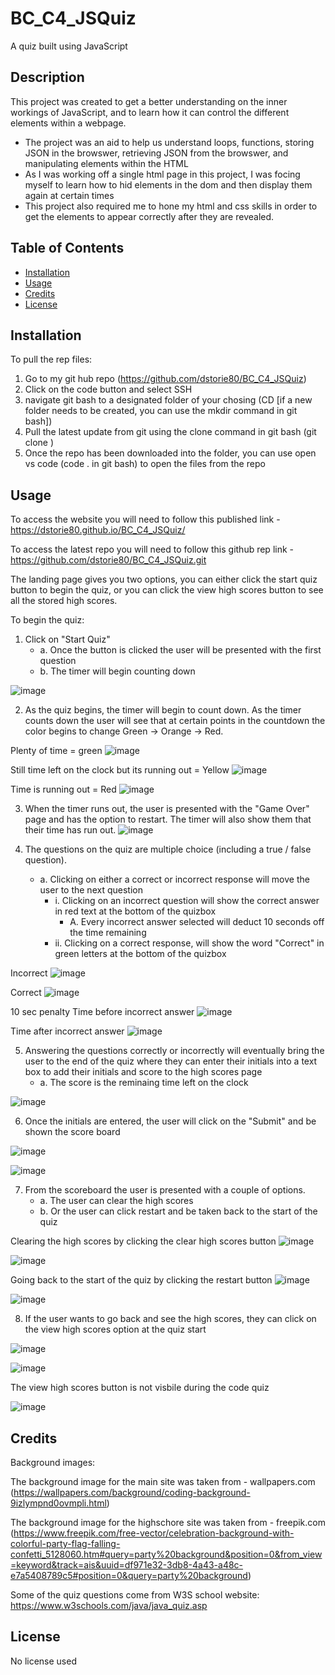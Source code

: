 # BC_C4_JSQuiz
A quiz built using JavaScript

## Description

This project was created to get a better understanding on the inner workings of JavaScript, and to learn how it can control the different elements within a webpage.

- The project was an aid to help us understand loops, functions, storing JSON in the browswer, retrieving JSON from the browswer, and manipulating elements within the HTML
- As I was working off a single html page in this project, I was focing myself to learn how to hid elements in the dom and then display them again at certain times
- This project also required me to hone my html and css skills in order to get the elements to appear correctly after they are revealed. 


## Table of Contents 

- [Installation](#installation)
- [Usage](#usage)
- [Credits](#credits)
- [License](#license)

## Installation

To pull the rep files:
1. Go to my git hub repo (https://github.com/dstorie80/BC_C4_JSQuiz) 
2. Click on the code button and select SSH
3. navigate git bash to a designated folder of your chosing (CD <filepath/> [if a new folder needs to be created, you can use the mkdir command in git bash])
4. Pull the latest update from git using the clone command in git bash (git clone <repo url>)
5. Once the repo has been downloaded into the folder, you can use open vs code (code . in git bash) to open the files from the repo



## Usage

To access the website you will need to follow this published link - https://dstorie80.github.io/BC_C4_JSQuiz/

To access the latest repo you will need to follow this github rep link - https://github.com/dstorie80/BC_C4_JSQuiz.git

The landing page gives you two options, you can either click the start quiz button to begin the quiz, or you can click the view high scores button to see all the stored high scores.

To begin the quiz:

1. Click on "Start Quiz"
   - a. Once the button is clicked the user will be presented with the first question
   - b. The timer will begin counting down

![image](https://github.com/dstorie80/BC_C4_JSQuiz_2/assets/149905416/b2d5899c-63b5-4e5f-8155-62fc8d7e174d)

2. As the quiz begins, the timer will begin to count down. As the timer counts down the user will see that at certain points in the countdown the color begins to change Green -> Orange -> Red.  

Plenty of time = green
![image](https://github.com/dstorie80/BC_C4_JSQuiz_2/assets/149905416/0d47f780-7ca6-41b4-b588-d3455af2b57e)

Still time left on the clock but its running out = Yellow
![image](https://github.com/dstorie80/BC_C4_JSQuiz_2/assets/149905416/a3d4bcf2-81f9-4b62-af5d-e52881aad90d)

Time is running out = Red
![image](https://github.com/dstorie80/BC_C4_JSQuiz_2/assets/149905416/d2fef482-6a11-4071-a458-01d913e8b9b5)

3. When the timer runs out, the user is presented with the "Game Over" page and has the option to restart. The timer will also show them that their time has run out.
![image](https://github.com/dstorie80/BC_C4_JSQuiz_2/assets/149905416/59e671d8-5edd-4800-ac25-600343a71f9c)

4. The questions on the quiz are multiple choice (including a true / false question).  
   - a. Clicking on either a correct or incorrect response will move the user to the next question		
      - i. Clicking on an incorrect question will show the correct answer in red text at the bottom of the quizbox
        - A. Every incorrect answer selected will deduct 10 seconds off the time remaining
      - ii. Clicking on a correct response, will show the word "Correct" in green letters at the bottom of the quizbox

Incorrect
![image](https://github.com/dstorie80/BC_C4_JSQuiz_2/assets/149905416/8b9f51b1-ce3d-462b-94d8-85e5d36ce3f7)

Correct
![image](https://github.com/dstorie80/BC_C4_JSQuiz_2/assets/149905416/786600a6-bab5-4718-b3f2-628858989357)

10 sec penalty
Time before incorrect answer
![image](https://github.com/dstorie80/BC_C4_JSQuiz_2/assets/149905416/38fc6517-1c0b-42db-af9c-657b34cc5646)

Time after incorrect answer
![image](https://github.com/dstorie80/BC_C4_JSQuiz_2/assets/149905416/ddb45379-6546-4fca-9873-a1fad1ec3ec2)

5. Answering the questions correctly or incorrectly will eventually bring the user to the end of the quiz where they can enter their initials into a text box to add their initials and score to the high scores page
   - a. The score is the reminaing time left on the clock

![image](https://github.com/dstorie80/BC_C4_JSQuiz_2/assets/149905416/b4ef69cf-4c46-4b4d-80b8-cb543a809259)

6. Once the initials are entered, the user will click on the "Submit" and be shown the score board

![image](https://github.com/dstorie80/BC_C4_JSQuiz_2/assets/149905416/e45df1e6-c7ab-4aa6-971b-df5ad2e95938)

![image](https://github.com/dstorie80/BC_C4_JSQuiz_2/assets/149905416/616d3bf9-4480-4f95-8e29-2404ca70356d)


7. From the scoreboard the user is presented with a couple of options.
   - a. The user can clear the high scores
   - b. Or the user can click restart and be taken back to the start of the quiz
  
Clearing the high scores by clicking the clear high scores button
![image](https://github.com/dstorie80/BC_C4_JSQuiz_2/assets/149905416/213333e5-dfb6-4bee-a8e6-dcbde0b35186)

![image](https://github.com/dstorie80/BC_C4_JSQuiz_2/assets/149905416/5f6e7dbd-4a14-425a-9858-e7b1950722db)

Going back to the start of the quiz by clicking the restart button
![image](https://github.com/dstorie80/BC_C4_JSQuiz_2/assets/149905416/3702c25a-b5a1-4819-9d39-e18476f3fbd3)

![image](https://github.com/dstorie80/BC_C4_JSQuiz_2/assets/149905416/11bd6a1f-e765-4c13-92ef-5c558a28ce21)


8. If the user wants to go back and see the high scores, they can click on the view high scores option at the quiz start

![image](https://github.com/dstorie80/BC_C4_JSQuiz_2/assets/149905416/5d42e6a9-4ffd-4c24-bf45-e219b94aa530)

![image](https://github.com/dstorie80/BC_C4_JSQuiz_2/assets/149905416/a3c6b017-0ad1-46b6-b04d-b09ee7992efd)

The view high scores button is not visbile during the code quiz

![image](https://github.com/dstorie80/BC_C4_JSQuiz_2/assets/149905416/26ddbe65-fc24-49c4-b58a-e04809663b47)



## Credits

Background images:

The background image for the main site was taken from - wallpapers.com (https://wallpapers.com/background/coding-background-9izlympnd0ovmpli.html)

The background image for the highschore site was taken from - freepik.com (https://www.freepik.com/free-vector/celebration-background-with-colorful-party-flag-falling-confetti_5128060.htm#query=party%20background&position=0&from_view=keyword&track=ais&uuid=df971e32-3db8-4a43-a48c-e7a5408789c5#position=0&query=party%20background)

Some of the quiz questions come from W3S school website:
https://www.w3schools.com/java/java_quiz.asp


## License

No license used 
